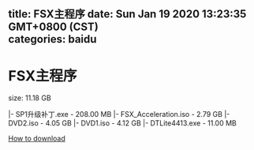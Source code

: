 
title: FSX主程序
date: Sun Jan 19 2020 13:23:35 GMT+0800 (CST)    
categories: baidu
---

# FSX主程序
size: 11.18 GB
 
 
|- SP1升级补丁.exe - 208.00 MB
|- FSX_Acceleration.iso - 2.79 GB
|- DVD2.iso - 4.05 GB
|- DVD1.iso - 4.12 GB
|- DTLite4413.exe - 11.00 MB

[How to download](https://bpcam.bemobtrk.com/go/2ceec3aa-1ca2-46d6-b9ff-aaa5c184517c?jno=497)